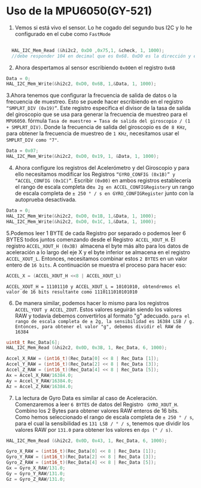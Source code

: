 # Uso de la MPU6050(GY-521)

1. Vemos si está vivo el sensor. Lo he cogado del segundo bus I2C y lo he configurado en el cube como `FastMode`

```c 
 
  HAL_I2C_Mem_Read (&hi2c2, 0xD0 ,0x75,1, &check, 1, 1000);
  //debe responder 104 en decimal que es 0x68. 0xD0 es la dirección y el registro 0x75 devuelve 0x68 si todo va bien.
```
2. Ahora despertamos al sensor escribiendo `0x00`en el registro `0x6B`

```c 
Data = 0;
HAL_I2C_Mem_Write(&hi2c2, 0xD0, 0x6B, 1,&Data, 1, 1000);
```
3.Ahora tenemos que configurar la frecuencia de salida de datos o la frecuencia de muestreo. Esto se puede hacer escribiendo en el registro `“SMPLRT_DIV (0x19)”`. Este registro especifica el divisor de la tasa de salida del giroscopio que se usa para generar la frecuencia de muestreo para el `MPU6050`.
fórmula `Tasa de muestreo = Tasa de salida del giroscopio / (1 + SMPLRT_DIV)`. Donde la frecuencia de salida del giroscopio es de` 8 KHz`, para obtener la frecuencia de muestreo de `1 KHz`, necesitamos usar el `SMPLRT_DIV como "7"`.

```c
Data = 0x07;
HAL_I2C_Mem_Write(&hi2c2, 0xD0, 0x19, 1, &Data, 1, 1000);
```
4. Ahora configure los registros del Acelerómetro y del Giroscopio y para ello necesitamos modificar los Registros `“GYRO_CONFIG (0x1B)” y “ACCEL_CONFIG (0x1C)”`.
Escribir `(0x00)` en ambos registros establecería el rango de escala completa de` ± 2g en ACCEL_CONFIGRegister `y un rango de escala completa de `± 250 ° / s en GYRO_CONFIGRegister` junto con la autoprueba desactivada.
```c 
Data = 0;
HAL_I2C_Mem_Write(&hi2c2, 0xD0, 0x1B, 1,&Data, 1, 1000);
HAL_I2C_Mem_Write(&hi2c2, 0xD0, 0x1C, 1,&Data, 1, 1000);
```
5.Podemos leer 1 BYTE de cada Registro por separado o podemos leer 6 BYTES todos juntos comenzando desde el Registro` ACCEL_XOUT_H`.
El registro `ACCEL_XOUT_H (0x3B) `almacena el byte más alto para los datos de aceleración a lo largo del eje X y el byte inferior se almacena en el registro `ACCEL_XOUT_L`. Entonces, necesitamos combinar estos `2 BYTES` en un valor entero de `16 bits`. A continuación se muestra el proceso para hacer eso:
```c
ACCEL_X = (ACCEL_XOUT_H <<8 | ACCEL_XOUT_L)
```
`ACCEL_XOUT_H = 11101110 y ACCEL_XOUT_L = 10101010, obtendremos el valor de 16 bits resultante como 1110111010101010`

6. De manera similar, podemos hacer lo mismo para los registros `ACCEL_YOUT y ACCEL_ZOUT`. Estos valores seguirán siendo los valores RAW y todavía debemos convertirlos al formato "g" adecuado.
`para el rango de escala completa de ± 2g, la sensibilidad es 16384 LSB / g. Entonces, para obtener el valor "g", debemos dividir el RAW de 16384`
```c
uint8_t Rec_Data[6];
HAL_I2C_Mem_Read (&hi2c2, 0x0D, 0x3B, 1, Rec_Data, 6, 1000);

Accel_X_RAW = (int16_t)(Rec_Data[0] << 8 | Rec_Data [1]);
Accel_Y_RAW = (int16_t)(Rec_Data[2] << 8 | Rec_Data [3]);
Accel_Z_RAW = (int16_t)(Rec_Data[4] << 8 | Rec_Data [5]);
Ax = Accel_X_RAW/16384.0;
Ay = Accel_Y_RAW/16384.0;
Az = Accel_Z_RAW/16384.0;
```
7. La lectura de Gyro Data es similar al caso de Aceleración. Comenzaremos a leer `6 BYTES` de datos del Registro ` GYRO_XOUT_H`. Combino los 2 Bytes para obtener valores RAW enteros de 16 bits. Como hemos seleccionado el rango de escala completa de `± 250 ° / s`, para el cual la sensibilidad es `131 LSB / ° / s`, tenemos que dividir los valores RAW por `131.0` para obtener los valores en `dps (° / s)`.
```c
HAL_I2C_Mem_Read (&hi2c2, 0x0D, 0x43, 1, Rec_Data, 6, 1000);

Gyro_X_RAW = (int16_t)(Rec_Data[0] << 8 | Rec_Data [1]);
Gyro_Y_RAW = (int16_t)(Rec_Data[2] << 8 | Rec_Data [3]);
Gyro_Z_RAW = (int16_t)(Rec_Data[4] << 8 | Rec_Data [5]);
Gx = Gyro_X_RAW/131.0;
Gy = Gyro_Y_RAW/131.0;
Gz = Gyro_Z_RAW/131.0;
```
